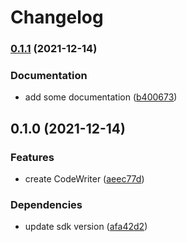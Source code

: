 # Changelog

### [0.1.1](https://www.github.com/YoloDev/YoloDev.CodeGen/compare/YoloDev.CodeGen-v0.1.0...YoloDev.CodeGen-v0.1.1) (2021-12-14)


### Documentation

* add some documentation ([b400673](https://www.github.com/YoloDev/YoloDev.CodeGen/commit/b4006731067fb2b6a64048e80f9b5b78403f3e4b))

## 0.1.0 (2021-12-14)


### Features

* create CodeWriter ([aeec77d](https://www.github.com/YoloDev/YoloDev.CodeGen/commit/aeec77d0765ed38b9fd604680c4cc518e31dc61f))


### Dependencies

* update sdk version ([afa42d2](https://www.github.com/YoloDev/YoloDev.CodeGen/commit/afa42d2a79feea0b8566bebcc4a359b4821c528e))
